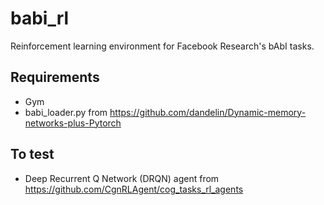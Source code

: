 # babi_rl
Reinforcement learning environment for Facebook Research's bAbI tasks.

## Requirements
- Gym
- babi_loader.py from https://github.com/dandelin/Dynamic-memory-networks-plus-Pytorch

## To test
- Deep Recurrent Q Network (DRQN) agent from https://github.com/CgnRLAgent/cog_tasks_rl_agents
